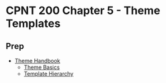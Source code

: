 # CPNT 200 Chapter 5 - Theme Templates
## Prep
- [Theme Handbook](https://developer.wordpress.org/themes/)
  - [Theme Basics](https://developer.wordpress.org/themes/basics/)
  - [Template Hierarchy](https://developer.wordpress.org/themes/basics/template-hierarchy/)